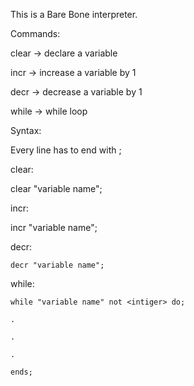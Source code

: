 This is a Bare Bone interpreter.

Commands:

  clear -> declare a variable
  
  incr -> increase a variable by 1
 
  decr -> decrease a variable by 1
  
  while -> while loop
 
 
Syntax:
 
  Every line has to end with ;
 
  clear:
 
   clear "variable name";
 
  incr:
 
   incr "variable name";
 
  decr:
 
    decr "variable name";
 
  while:
 
    while "variable name" not <intiger> do;
 
    .
 
    .
  
    .
 
    ends;
